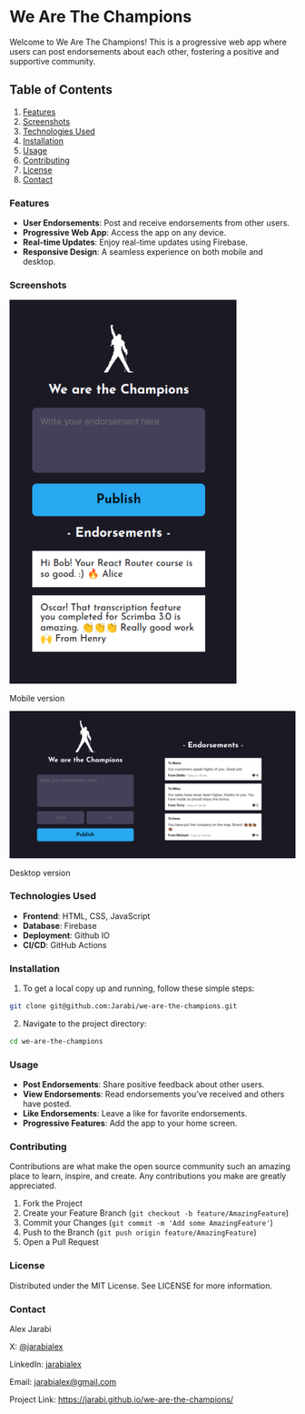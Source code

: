 # We Are The Champions

Welcome to We Are The Champions! This is a progressive web app where users can post endorsements about each other, fostering a positive and supportive community.

## Table of Contents

1. [Features](#features)
1. [Screenshots](#screenshots)
1. [Technologies Used](#technologies-used)
1. [Installation](#installation)
1. [Usage](#usage)
1. [Contributing](#contributing)
1. [License](#license)
1. [Contact](#contact)

### Features

- **User Endorsements**: Post and receive endorsements from other users.
- **Progressive Web App**: Access the app on any device.
- **Real-time Updates**: Enjoy real-time updates using Firebase.
- **Responsive Design**: A seamless experience on both mobile and desktop.

### Screenshots

<img src="./assets/screenshot.png" width="400">

Mobile version

<img src="./assets/screenshot-desktop.png">

Desktop version

### Technologies Used

- **Frontend**: HTML, CSS, JavaScript
- **Database**: Firebase
- **Deployment**: Github IO
- **CI/CD**: GitHub Actions

### Installation

1. To get a local copy up and running, follow these simple steps:

```bash
git clone git@github.com:Jarabi/we-are-the-champions.git
```

2. Navigate to the project directory:

```bash
cd we-are-the-champions
```

### Usage

- **Post Endorsements**: Share positive feedback about other users.
- **View Endorsements**: Read endorsements you’ve received and others have posted.
- **Like Endorsements**: Leave a like for favorite endorsements.
- **Progressive Features**: Add the app to your home screen.

### Contributing

Contributions are what make the open source community such an amazing place to learn, inspire, and create. Any contributions you make are greatly appreciated.

1. Fork the Project
1. Create your Feature Branch (`git checkout -b feature/AmazingFeature`)
1. Commit your Changes (`git commit -m 'Add some AmazingFeature'`)
1. Push to the Branch (`git push origin feature/AmazingFeature`)
1. Open a Pull Request

### License

Distributed under the MIT License. See LICENSE for more information.

### Contact

Alex Jarabi

X: [@jarabialex](https://x.com/jarabialex)

LinkedIn: [jarabialex](https://www.linkedin.com/in/jarabialex/)

Email: jarabialex@gmail.com

Project Link: https://jarabi.github.io/we-are-the-champions/


